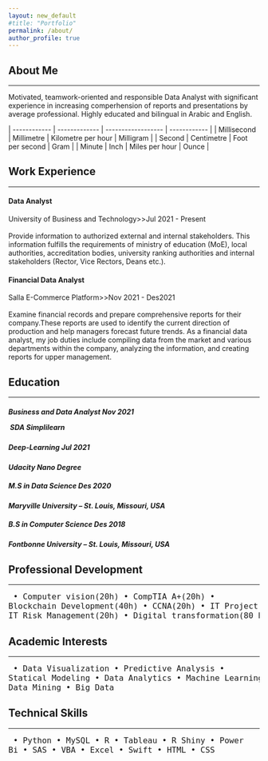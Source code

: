 ```yaml
---
layout: new_default
#title: "Portfolio"
permalink: /about/
author_profile: true
---
```

<style>
td, th {
   border: none!important;
}
</style>
  
## About Me

---

Motivated, teamwork-oriented and responsible Data Analyst with significant experience in increasing comperhension of reports and presentations by average professional. Highly educated and bilingual in Arabic and English.





| ------------ | ------------- | ------------------ | ------------ |
| Millisecond  | Millimetre    | Kilometre per hour | Milligram    |
| Second       | Centimetre    | Foot per second    | Gram         |
| Minute       | Inch          | Miles per hour     | Ounce        |


## Work Experience

---

#### Data Analyst
University of Business and Technology>>Jul 2021 - Present<br><br>
Provide information to authorized external and internal stakeholders. This information fulfills the requirements of ministry of education (MoE), local authorities, accreditation bodies, university ranking authorities and internal stakeholders (Rector, Vice Rectors, Deans etc.).


#### Financial Data Analyst
Salla E-Commerce Platform>>Nov 2021 - Des2021 <br><br>
Examine financial records and prepare comprehensive reports for their company.These reports are used to identify the current direction of production and help managers forecast future trends. As a financial data analyst, my job duties include compiling data from the market and various departments within the company, analyzing the information, and creating reports for upper management.


## Education

---

##### Business and Data Analyst                         Nov 2021 <p>&nbsp;***SDA Simplilearn***</p> 

##### Deep-Learning                                     Jul 2021
***Udacity Nano Degree***

##### M.S in Data Science                               Des 2020
***Maryville University – St. Louis, Missouri, USA***

##### B.S in Computer Science                           Des 2018
***Fontbonne University – St. Louis, Missouri, USA***



## Professional Development

---
<font size="4"><pre>
• Computer vision(20h)              • CompTIA A+(20h)
• Blockchain Development(40h)       • CCNA(20h)
• IT Project Management(20h)        • IT Risk Management(20h)
• Digital transformation(80 h)      • CCNP(20h)
</pre></font> 



## Academic Interests

---

<font size="4"><pre>
• Data Visualization              • Predictive Analysis
• Statical Modeling               • Data Analytics
• Machine Learning                • Deep learning
• Data Mining                     • Big Data
</pre></font> 

## Technical Skills

---

<font size="4"><pre>
• Python          • MySQL           • R
• Tableau         • R Shiny         • Power Bi
• SAS             • VBA             • Excel
• Swift           • HTML            • CSS
</pre></font> 

